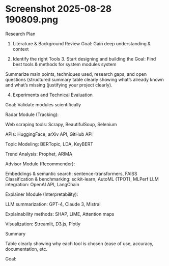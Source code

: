 # Screenshot 2025-08-28 190809.png

Research Plan

1. Literature & Background Review
Goal: Gain deep understanding & context

2. Identify the right Tools 3. Start designing and building the
Goal: Find best tools & methods for system modules system

Summarize main points, techniques used, research gaps,
and open questions (structured summary table clearly
showing what’s already known and what’s missing
(justifying your project clearly).

4. Experiments and Technical
Evaluation

Goal: Validate modules scientifically

Radar Module (Tracking):

Web scraping tools: Scrapy, BeautifulSoup, Selenium

APIs: HuggingFace, arXiv API, GitHub API

Topic Modeling: BERTopic, LDA, KeyBERT

Trend Analysis: Prophet, ARIMA

Advisor Module (Recommender):

Embeddings & semantic search: sentence-transformers, FAISS
Classification & benchmarking: scikit-learn, AutoML (TPOT), MLPerf
LLM integration: OpenAl API, LangChain

Explainer Module (Interpretability):

LLM summarization: GPT-4, Claude 3, Mistral

Explainability methods: SHAP, LIME, Attention maps

Visualization: Streamlit, D3.js, Plotly

Summary

Table clearly showing why each tool is chosen (ease of use, accuracy,
documentation, etc.

Goal:
